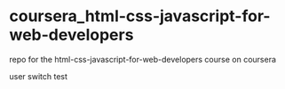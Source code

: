 # coursera_html-css-javascript-for-web-developers
repo for the html-css-javascript-for-web-developers course on coursera

user switch test